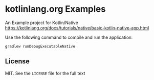 # kotlinlang.org Examples


An Example project for Kotlin/Native
https://kotlinlang.org/docs/tutorials/native/basic-kotlin-native-app.html

Use the following command to compile and run the application:
```
gradlew runDebugExecutableNative
```

## License
MIT. See the `LICENSE` file for the full text

